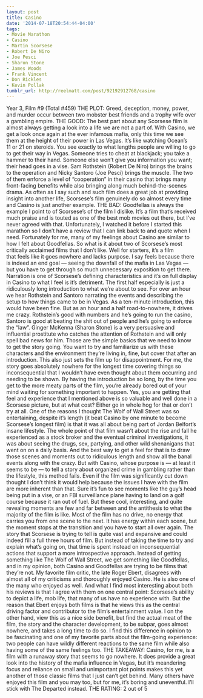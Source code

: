 ```yaml
---
layout: post
title: Casino
date: '2014-07-18T20:54:44-04:00'
tags:
- Movie Marathon
- Casino
- Martin Scorsese
- Robert De Niro
- Joe Pesci
- Sharon Stone
- James Woods
- Frank Vincent
- Don Rickles
- Kevin Pollak
tumblr_url: http://reelmatt.com/post/92192912768/casino
---
```



Year 3, Film #9 (Total #459)
THE PLOT: Greed, deception, money, power, and murder occur between two mobster best friends and a trophy wife over a gambling empire.
THE GOOD: The best part about any Scorsese film is almost always getting a look into a life we are not a part of. With Casino, we get a look once again at the ever infamous mafia, only this time we see them at the height of their power in Las Vegas. It’s like watching Ocean’s 11 or 21 on steroids. You see exactly to what lengths people are willing to go to get their way in Vegas. Someone tries to cheat at blackjack; you take a hammer to their hand. Someone else won’t give you information you want; their head goes in a vise. Sam Rothstein (Robert De Niro) brings the brains to the operation and Nicky Santoro (Joe Pesci) brings the muscle. The two of them enforce a level of “cooperation” in their casino that brings many front-facing benefits while also bringing along much behind-the-scenes drama. As often as I say such and such film does a great job at providing insight into another life, Scorsese’s film genuinely do so almost every time and Casino is just another example.
THE BAD: Goodfellas is always the example I point to of Scorsese’s of the film I dislike. It’s a film that’s received much praise and is touted as one of the best mob movies out there, but I’ve never agreed with that. Unfortunately, I watched it before I started this marathon so I don’t have a review that I can link back to and quote when I need. Fortunately for me, many of my feelings about Casino are similar to how I felt about Goodfellas. So what is it about two of Scorsese’s most critically acclaimed films that I don’t like.
Well for starters, it’s a film that feels like it goes nowhere and lacks purpose. I say feels because there is indeed an end goal — seeing the downfall of the mafia in Las Vegas — but you have to get through so much unnecessary exposition to get there. Narration is one of Scorsese’s defining characteristics and it’s on full display in Casino to what I feel is it’s detriment. The first half especially is just a ridiculously long introduction to what we’re about to see. For over an hour we hear Rothstein and Santoro narrating the events and describing the setup to how things came to be in Vegas. As a ten-minute introduction, this would have been fine. But as an hour and a half road-to-nowhere, it drives me crazy. Rothstein’s good with numbers and he’s going to run the casino, Santoro is good at beating the shit out of people and he’s going to enforce the “law”. Ginger McKenna (Sharon Stone) is a very persuasive and influential prostitute who catches the attention of Rothstein and will only spell bad news for him. Those are the simple basics that we need to know to get the story going. You want to try and familiarize us with these characters and the environment they’re living in, fine, but cover that after an introduction.
This also just sets the film up for disappointment. For me, the story goes absolutely nowhere for the longest time covering things so inconsequential that I wouldn’t have even thought about them occurring and needing to be shown. By having the introduction be so long, by the time you get to the more meaty parts of the film, you’re already bored out of your mind waiting for something important to happen. Yes, you are getting that feel and experience that I mentioned above is so valuable and well done in a Scorsese picture, but at what cost? Either go in whole hog for that or don’t try at all.
One of the reasons I thought The Wolf of Wall Street was so entertaining, despite it’s length (it beat Casino by one minute to become Scorsese’s longest film) is that it was all about being part of Jordan Belfort’s insane lifestyle. The whole point of that film wasn’t about the rise and fall he experienced as a stock broker and the eventual criminal investigations, it was about seeing the drugs, sex, partying, and other wild shenanigans that went on on a daily basis. And the best way to get a feel for that is to draw those scenes and moments out to ridiculous length and show all the banal events along with the crazy. But with Casino, whose purpose is — at least it seems to be — to tell a story about organized crime in gambling rather than the lifestyle, this method fails.
Even if the film was significantly cut down thought I don’t think it would help because the issues I have with the film are more inherent than that. Sure it’s fun to see moments like the guy’s head being put in a vise, or an FBI surveillance plane having to land on a golf course because it ran out of fuel. But these cool, interesting, and quite revealing moments are few and far between and the antithesis to what the majority of the film is like. Most of the film has no drive, no energy that carries you from one scene to the next. It has energy within each scene, but the moment stops at the transition and you have to start all over again. The story that Scorsese is trying to tell is quite vast and expansive and could indeed fill a full three hours of film. But instead of taking the time to try and explain what’s going on, that time is spent instead on inconsequential actions that support a more introspective approach. Instead of getting something like The Wolf of Wall Street, we get something like Goodfellas, and in my opinion, both Casino and Goodfellas are trying to be films that they’re not.
My favorite film critic, the late Roger Ebert, disagrees with almost all of my criticisms and thoroughly enjoyed Casino. He is also one of the many who enjoyed as well. And what I find most interesting about both his reviews is that I agree with them on one central point: Scorsese’s ability to depict a life, mob life, that many of us have no experience with. But the reason that Ebert enjoys both films is that he views this as the central driving factor and contributor to the film’s entertainment value. I on the other hand, view this as a nice side benefit, but find the actual meat of the film, the story and the character development, to be subpar, goes almost nowhere, and takes a long time to do so. I find this difference in opinion to be fascinating and one of my favorite parts about the film-going experience: two people can have wildly different reactions to the same film while also having some of the same feelings too.
THE TAKEAWAY: Casino, for me, is a film with a runaway story that seems to go nowhere. It does provide a great look into the history of the mafia influence in Vegas, but it’s meandering focus and reliance on small and unimportant plot points makes this yet another of those classic films that I just can’t get behind. Many others have enjoyed this film and you may too, but for me, it’s boring and uneventful. I’ll stick with The Departed instead.
THE RATING: 2 out of 5
